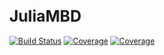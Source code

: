 # JuliaMBD

[![Build Status](https://travis-ci.com/okamumu/JuliaMBD.jl.svg?branch=master)](https://travis-ci.com/okamumu/JuliaMBD.jl)
[![Coverage](https://codecov.io/gh/okamumu/JuliaMBD.jl/branch/master/graph/badge.svg)](https://codecov.io/gh/okamumu/JuliaMBD.jl)
[![Coverage](https://coveralls.io/repos/github/okamumu/JuliaMBD.jl/badge.svg?branch=master)](https://coveralls.io/github/okamumu/JuliaMBD.jl?branch=master)

